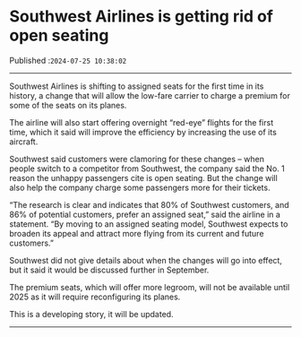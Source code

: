 # Southwest Airlines is getting rid of open seating

Published :`2024-07-25 10:38:02`

---

Southwest Airlines is shifting to assigned seats for the first time in its history, a change that will allow the low-fare carrier to charge a premium for some of the seats on its planes.

The airline will also start offering overnight “red-eye” flights for the first time, which it said will improve the efficiency by increasing the use of its aircraft.

Southwest said customers were clamoring for these changes – when people switch to a competitor from Southwest, the company said the No. 1 reason the unhappy passengers cite is open seating. But the change will also help the company charge some passengers more for their tickets.

“The research is clear and indicates that 80% of Southwest customers, and 86% of potential customers, prefer an assigned seat,” said the airline in a statement. “By moving to an assigned seating model, Southwest expects to broaden its appeal and attract more flying from its current and future customers.”

Southwest did not give details about when the changes will go into effect, but it said it would be discussed further in September.

The premium seats, which will offer more legroom, will not be available until 2025 as it will require reconfiguring its planes.

This is a developing story, it will be updated.

---

